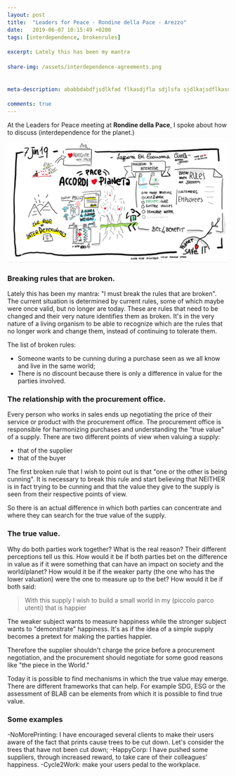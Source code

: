 ```yaml
---
layout: post
title:  "Leaders for Peace - Rondine della Pace - Arezzo"
date:   2019-06-07 10:15:49 +0200
tags: [interdependence, brokenrules]

excerpt: Lately this has been my mantra

share-img: /assets/interdependence-agreements.png


meta-description: ababbdabdfjsdlkfad flkasdjfla sdjlsfa sjdlkajsdflkasdj flaskdjf aslk jaslksajdflasdjflaksjd falkfja adsflkdjf l

comments: true
---
```



At the Leaders for Peace meeting at **Rondine della Pace**, I spoke about how to discuss  (interdependence for  the planet.)

![The presentation](/assets/interdependence-agreements.png)


### Breaking rules that are broken.
Lately this has been my mantra: "I must break the rules that are broken". The current situation is determined by current rules, some of which maybe were once  valid, but no longer are today. These are rules that need to be changed and their very nature identifies them as broken. It's in the very nature of a living organism  to be able to recognize which are the rules that no longer work and change them, instead of continuing to tolerate them.

The list of broken rules:
- Someone wants to be cunning during a purchase seen as we all know and live in the same world;
- There is no discount because there is only a difference in value for the parties involved.

### The relationship with the procurement office.
Every person who works in sales ends up negotiating the price of their service or product with the procurement office. The procurement office is responsible for harmonizing purchases and understanding the "true value" of a supply. There are two different points of view when valuing a supply:
- that of the supplier
- that of the buyer


 The first broken rule that I wish to point out is that "one or the other is being cunning". It is necessary to break this rule and start believing that NEITHER   is in fact trying to be cunning and that the value they give to the supply is seen from their respective points of view.

 So there is an actual difference in which both parties can concentrate and where they can search for the true value of the supply.


### The true value.
Why do both parties work together? What is the real reason? Their different perceptions tell us this. How would it be if both parties bet on the difference in value as if it were something that can have an impact on society and the world/planet?
How would it be if the weaker party (the one who has the lower valuation) were the one to measure up to the bet? How would it be if both said:

> With this supply I wish to build a small world in my (piccolo parco utenti) that is happier

The weaker subject wants to measure happiness while the stronger subject wants to "demonstrate" happiness. It's as if the idea of a simple supply becomes a pretext for making the parties happier.

Therefore the supplier shouldn't charge the price before a procurement negotiation, and the procurement should negotiate for some good reasons like "the piece in the World."

Today it is possible to find mechanisms in which the true value may emerge. There are different frameworks that can help. For example SDG, ESG or the assessment of BLAB can be elements from which it is possible to find true value.

### Some examples
-NoMorePrinting: I have encouraged several clients to make their users aware of the fact that prints cause trees to be cut down. Let's consider the trees that have not been cut down;
-HappyCorp: I have pushed some suppliers, through increased reward, to take care of their colleagues' happiness.
-Cycle2Work: make your users pedal to the workplace.
